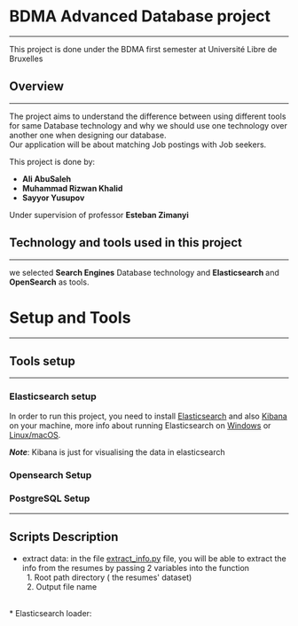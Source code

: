 # BDMA Advanced Database project
<hr>

This project is done under the BDMA first semester at Université Libre de Bruxelles

## Overview
<hr>

The project aims to understand the difference between using 
different tools for same Database technology and why we
should use one technology over another one 
when designing our database. <br>
Our application will be about matching Job postings with Job seekers.

This project is done by: <br />
* <b>Ali AbuSaleh
* Muhammad Rizwan Khalid 
* Sayyor Yusupov</b> <br/>

 Under supervision of professor <b>Esteban Zimanyi</b>


## Technology and tools used in this project
<hr>

we selected <b>Search Engines</b> 
Database technology and <b> Elasticsearch </b> and <b>OpenSearch</b>
as tools. <br> 


# Setup and Tools

<hr>

## Tools setup 
 <hr> 

### Elasticsearch setup
In order to run this project, you need to install [Elasticsearch](https://www.elastic.co/downloads/elasticsearch) 
and also [Kibana](https://www.elastic.co/downloads/kibana) on your machine, more info about running Elasticsearch on [Windows](https://www.elastic.co/guide/en/kibana/current/windows.html) or [Linux/macOS](https://www.elastic.co/guide/en/kibana/current/targz.html).

**_Note_**: Kibana is just for visualising the data in elasticsearch <br>


### Opensearch Setup 
[//]: <> (please fill this Rizwan)


### PostgreSQL Setup
[//]: <> (please fill this Sayyor)

<hr> 

## Scripts Description
* extract data: 
in the file  [extract_info.py](extract_info.py) file, you will be able to 
extract the info from the resumes by passing 2 variables into the function
<br> &nbsp; 1. Root path directory ( the resumes' dataset)
     <br> &nbsp; 2. Output file name
 <br>
* Elasticsearch loader: 
